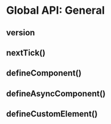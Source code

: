 # Global API: General

## version

## nextTick()

## defineComponent()

## defineAsyncComponent()

## defineCustomElement()
